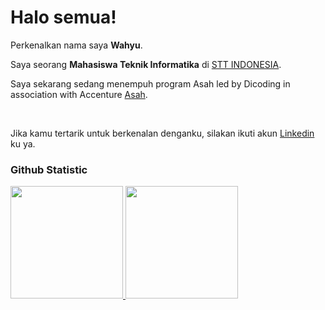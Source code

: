 <!--## Hi there 👋-->

# Halo semua! 
 
Perkenalkan nama saya **Wahyu**.<br>
 
Saya seorang **Mahasiswa Teknik Informatika** di [STT INDONESIA](https://sttindonesia.ac.id/).<br>
 
Saya sekarang sedang menempuh program Asah led by Dicoding in association with Accenture [Asah](https://www.dicoding.com/asah).<br>
 
<br>
 
Jika kamu tertarik untuk berkenalan denganku, silakan ikuti akun [Linkedin](https://www.linkedin.com/in/wahyu-150173216/) ku ya.
 
### Github Statistic
<p align="left">
<a href="https://github.com/wahyuz-wu">
  <img height="180em" src="https://github-readme-stats-eight-theta.vercel.app/api?username=wahyuz-wu&show_icons=true&theme=algolia&include_all_commits=true&count_private=true"/>
  <img height="180em" src="https://github-readme-stats-eight-theta.vercel.app/api/top-langs/?username=wahyuz-wu&layout=compact&layout=compact&theme=algolia"/>
</a>
</p>

<!--
**Wahyuz-wu/wahyuz-wu** is a ✨ _special_ ✨ repository because its `README.md` (this file) appears on your GitHub profile.

Here are some ideas to get you started:

- 🔭 I’m currently working on ...
- 🌱 I’m currently learning ...
- 👯 I’m looking to collaborate on ...
- 🤔 I’m looking for help with ...
- 💬 Ask me about ...
- 📫 How to reach me: ...
- 😄 Pronouns: ...
- ⚡ Fun fact: ...
-->
